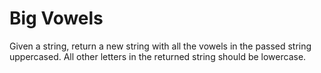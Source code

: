 # Big Vowels

Given a string, return a new string with all the vowels in the passed string uppercased. All other letters in the returned string should be lowercase.
